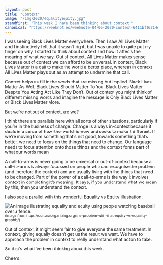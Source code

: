 ```yaml
---
layout: post
title: "Context"
image: "/img/2020/equalityequity.jpg"
standfirst: "This week I have been thinking about context."
canonical: "https://weeknot.es/weeknote-04-06-2020-context-6411bf36214d"
---
```


I was seeing Black Lives Matter everywhere. Then I saw All Lives Matter and I instinctively felt that it wasn’t right, but I was unable to quite put my finger on why. I started to think about context and how it affects the meaning of what we say.
Out of context, All Lives Matter makes sense because out of context we can afford to be universal. In context, Black Lives Matter is a call to make the world a better place, whereas in context All Lives Matter plays out as an attempt to undermine that call.

Context helps us fill in the words that are missing but implied. Black Lives Matter As Well. Black Lives Should Matter To You. Black Lives Matter Despite You Acting Act Like They Don’t. Out of context you might think of different missing words and imagine the message is Only Black Lives Matter or Black Lives Matter More.

But we’re not out of context, are we?

I think there are parallels here with all sorts of other situations, particularly if you’re in the business of change. Change is always in-context because it deals in a sense of how-the-world-is-now and seeks to make it different. If we’re moving from something that’s not good, towards something that’s better, we need to focus on the things that need to change. Our language needs to focus attention onto those things and the context forms part of what our words mean.

A call-to-arms is never going to be universal or out-of-context because a call-to-arms is always focussed on people who can recognise the problem (and therefore the context) and are usually living with the things that need to be changed. Part of the power of a call-to-arms is the way it involves context in completing it’s meaning. It says, if you understand what we mean by this, then you understand the context.

I also see a parallel with this wonderful Equality vs Equity illustration.

<img class="img-full" src="{{ page.image }}" alt="An image illustrating equality and equity using people watching baseball over a fence."/>
<small>(image from https://culturalorganizing.org/the-problem-with-that-equity-vs-equality-graphic/)</small>

Out of context, it might seem fair to give everyone the same treatment. In context, giving equally doesn’t get us the result we want. We have to approach the problem in context to really understand what action to take.

So that‘s what I’ve been thinking about this week.

Cheers.
